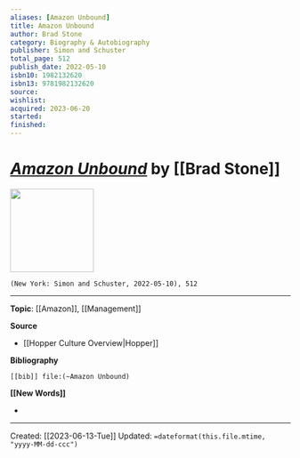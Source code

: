 ```yaml
---
aliases: [Amazon Unbound]
title: Amazon Unbound
author: Brad Stone
category: Biography & Autobiography
publisher: Simon and Schuster
total_page: 512
publish_date: 2022-05-10
isbn10: 1982132620
isbn13: 9781982132620
source: 
wishlist: 
acquired: 2023-06-20
started: 
finished: 
---
```

# *[Amazon Unbound]()* by [[Brad Stone]]

<img src="http://books.google.com/books/content?id=gi9qEAAAQBAJ&printsec=frontcover&img=1&zoom=1&edge=curl&source=gbs_api" width=150>

`(New York: Simon and Schuster, 2022-05-10), 512`



--- 
**Topic**: [[Amazon]], [[Management]]

**Source**
- [[Hopper Culture Overview|Hopper]]

**Bibliography**

```query
[[bib]] file:(~Amazon Unbound)
```
 

**[[New Words]]**

- 

---
Created: [[2023-06-13-Tue]]
Updated: `=dateformat(this.file.mtime, "yyyy-MM-dd-ccc")`
